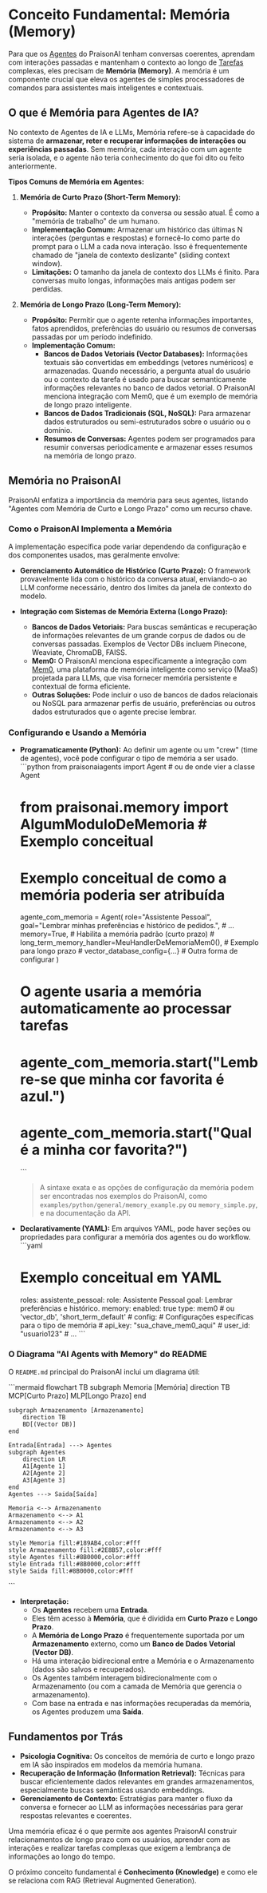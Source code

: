 # Conceito Fundamental: Memória (Memory)

Para que os [Agentes](./01_agentes.md) do PraisonAI tenham conversas coerentes, aprendam com interações passadas e mantenham o contexto ao longo de [Tarefas](./02_tarefas.md) complexas, eles precisam de **Memória (Memory)**. A memória é um componente crucial que eleva os agentes de simples processadores de comandos para assistentes mais inteligentes e contextuais.

## O que é Memória para Agentes de IA?

No contexto de Agentes de IA e LLMs, Memória refere-se à capacidade do sistema de **armazenar, reter e recuperar informações de interações ou experiências passadas**. Sem memória, cada interação com um agente seria isolada, e o agente não teria conhecimento do que foi dito ou feito anteriormente.

**Tipos Comuns de Memória em Agentes:**

1.  **Memória de Curto Prazo (Short-Term Memory):**
    *   **Propósito:** Manter o contexto da conversa ou sessão atual. É como a "memória de trabalho" de um humano.
    *   **Implementação Comum:** Armazenar um histórico das últimas N interações (perguntas e respostas) e fornecê-lo como parte do prompt para o LLM a cada nova interação. Isso é frequentemente chamado de "janela de contexto deslizante" (sliding context window).
    *   **Limitações:** O tamanho da janela de contexto dos LLMs é finito. Para conversas muito longas, informações mais antigas podem ser perdidas.

2.  **Memória de Longo Prazo (Long-Term Memory):**
    *   **Propósito:** Permitir que o agente retenha informações importantes, fatos aprendidos, preferências do usuário ou resumos de conversas passadas por um período indefinido.
    *   **Implementação Comum:**
        *   **Bancos de Dados Vetoriais (Vector Databases):** Informações textuais são convertidas em embeddings (vetores numéricos) e armazenadas. Quando necessário, a pergunta atual do usuário ou o contexto da tarefa é usado para buscar semanticamente informações relevantes no banco de dados vetorial. O PraisonAI menciona integração com Mem0, que é um exemplo de memória de longo prazo inteligente.
        *   **Bancos de Dados Tradicionais (SQL, NoSQL):** Para armazenar dados estruturados ou semi-estruturados sobre o usuário ou o domínio.
        *   **Resumos de Conversas:** Agentes podem ser programados para resumir conversas periodicamente e armazenar esses resumos na memória de longo prazo.

## Memória no PraisonAI

PraisonAI enfatiza a importância da memória para seus agentes, listando "Agentes com Memória de Curto e Longo Prazo" como um recurso chave.

### Como o PraisonAI Implementa a Memória

A implementação específica pode variar dependendo da configuração e dos componentes usados, mas geralmente envolve:

*   **Gerenciamento Automático de Histórico (Curto Prazo):** O framework provavelmente lida com o histórico da conversa atual, enviando-o ao LLM conforme necessário, dentro dos limites da janela de contexto do modelo.

*   **Integração com Sistemas de Memória Externa (Longo Prazo):**
    *   **Bancos de Dados Vetoriais:** Para buscas semânticas e recuperação de informações relevantes de um grande corpus de dados ou de conversas passadas. Exemplos de Vector DBs incluem Pinecone, Weaviate, ChromaDB, FAISS.
    *   **Mem0:** O PraisonAI menciona especificamente a integração com [Mem0](https://mem0.ai/), uma plataforma de memória inteligente como serviço (MaaS) projetada para LLMs, que visa fornecer memória persistente e contextual de forma eficiente.
    *   **Outras Soluções:** Pode incluir o uso de bancos de dados relacionais ou NoSQL para armazenar perfis de usuário, preferências ou outros dados estruturados que o agente precise lembrar.

### Configurando e Usando a Memória

*   **Programaticamente (Python):**
    Ao definir um agente ou um "crew" (time de agentes), você pode configurar o tipo de memória a ser usado.
    \`\`\`python
    from praisonaiagents import Agent # ou de onde vier a classe Agent
    # from praisonai.memory import AlgumModuloDeMemoria # Exemplo conceitual

    # Exemplo conceitual de como a memória poderia ser atribuída
    agente_com_memoria = Agent(
        role="Assistente Pessoal",
        goal="Lembrar minhas preferências e histórico de pedidos.",
        # ...
        memory=True, # Habilita a memória padrão (curto prazo)
        # long_term_memory_handler=MeuHandlerDeMemoriaMem0(), # Exemplo para longo prazo
        # vector_database_config={...} # Outra forma de configurar
    )

    # O agente usaria a memória automaticamente ao processar tarefas
    # agente_com_memoria.start("Lembre-se que minha cor favorita é azul.")
    # agente_com_memoria.start("Qual é a minha cor favorita?")
    \`\`\`
    > A sintaxe exata e as opções de configuração da memória podem ser encontradas nos exemplos do PraisonAI, como `examples/python/general/memory_example.py` ou `memory_simple.py`, e na documentação da API.

*   **Declarativamente (YAML):**
    Em arquivos YAML, pode haver seções ou propriedades para configurar a memória dos agentes ou do workflow.
    \`\`\`yaml
    # Exemplo conceitual em YAML
    roles:
      assistente_pessoal:
        role: Assistente Pessoal
        goal: Lembrar preferências e histórico.
        memory:
          enabled: true
          type: mem0 # ou 'vector_db', 'short_term_default'
          # config: # Configurações específicas para o tipo de memória
          #   api_key: "sua_chave_mem0_aqui"
          #   user_id: "usuario123"
        # ...
    \`\`\`

### O Diagrama "AI Agents with Memory" do README

O `README.md` principal do PraisonAI inclui um diagrama útil:

\`\`\`mermaid
flowchart TB
    subgraph Memoria [Memória]
        direction TB
        MCP[Curto Prazo]
        MLP[Longo Prazo]
    end

    subgraph Armazenamento [Armazenamento]
        direction TB
        BD[(Vector DB)]
    end

    Entrada[Entrada] ---> Agentes
    subgraph Agentes
        direction LR
        A1[Agente 1]
        A2[Agente 2]
        A3[Agente 3]
    end
    Agentes ---> Saida[Saída]

    Memoria <--> Armazenamento
    Armazenamento <--> A1
    Armazenamento <--> A2
    Armazenamento <--> A3

    style Memoria fill:#189AB4,color:#fff
    style Armazenamento fill:#2E8B57,color:#fff
    style Agentes fill:#8B0000,color:#fff
    style Entrada fill:#8B0000,color:#fff
    style Saida fill:#8B0000,color:#fff
\`\`\`
*   **Interpretação:**
    *   Os **Agentes** recebem uma **Entrada**.
    *   Eles têm acesso à **Memória**, que é dividida em **Curto Prazo** e **Longo Prazo**.
    *   A **Memória de Longo Prazo** é frequentemente suportada por um **Armazenamento** externo, como um **Banco de Dados Vetorial (Vector DB)**.
    *   Há uma interação bidirecional entre a Memória e o Armazenamento (dados são salvos e recuperados).
    *   Os Agentes também interagem bidirecionalmente com o Armazenamento (ou com a camada de Memória que gerencia o armazenamento).
    *   Com base na entrada e nas informações recuperadas da memória, os Agentes produzem uma **Saída**.

## Fundamentos por Trás

*   **Psicologia Cognitiva:** Os conceitos de memória de curto e longo prazo em IA são inspirados em modelos da memória humana.
*   **Recuperação de Informação (Information Retrieval):** Técnicas para buscar eficientemente dados relevantes em grandes armazenamentos, especialmente buscas semânticas usando embeddings.
*   **Gerenciamento de Contexto:** Estratégias para manter o fluxo da conversa e fornecer ao LLM as informações necessárias para gerar respostas relevantes e coerentes.

Uma memória eficaz é o que permite aos agentes PraisonAI construir relacionamentos de longo prazo com os usuários, aprender com as interações e realizar tarefas complexas que exigem a lembrança de informações ao longo do tempo.

O próximo conceito fundamental é **Conhecimento (Knowledge)** e como ele se relaciona com RAG (Retrieval Augmented Generation).

